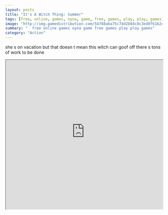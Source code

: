 ```yaml
---
layout: posts
title: "It's A Witch Thing: Summer"
tags: [free, online, games, oyna, game, free, games, play, play, games]
image: "http://img.gamedistribution.com/54788aba75c74d2b84c8c3ed8f61b2d0.jpg"
summary: "  free online games oyna game free games play play games"
category: "Action"
---
```


she s on vacation but that doesn t mean this witch can goof off there s tons of work to be done

<iframe width="100%" height="480px;" src="http://flash.gamedistribution.com?game=54788aba75c74d2b84c8c3ed8f61b2d0"></iframe>